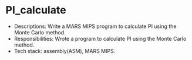 # PI_calculate
-	Descriptions: Write a MARS MIPS program to calculate PI using the Monte Carlo method.
-	Responsibilities: Wrote a program to calculate PI using the Monte Carlo method.
-	Tech stack: assembly(ASM), MARS MIPS.
